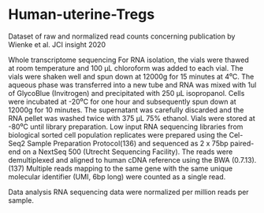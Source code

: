 # Human-uterine-Tregs
Dataset of raw and normalized read counts concerning publication by Wienke et al. JCI insight 2020

Whole transcriptome sequencing
For RNA isolation, the vials were thawed at room temperature and 100 µL chloroform was added to each vial. The vials were shaken well and spun down at 12000g for 15 minutes at 4⁰C. The aqueous phase was transferred into a new tube and RNA was mixed with 1ul of GlycoBlue (Invitrogen) and precipitated with 250 µL isopropanol. Cells were incubated at -20⁰C for one hour and subsequently spun down at 12000g for 10 minutes. The supernatant was carefully discarded and the RNA pellet was washed twice with 375 µL 75% ethanol. Vials were stored at -80⁰C until library preparation. Low input RNA sequencing libraries from biological sorted cell population replicates were prepared using the Cel-Seq2 Sample Preparation Protocol(136) and sequenced as 2 x 75bp paired-end  on a NextSeq 500 (Utrecht Sequencing Facility). The reads were demultiplexed and aligned to human cDNA reference using the BWA (0.7.13).(137) Multiple reads mapping to the same gene with the same unique molecular identifier (UMI, 6bp long) were counted as a single read. 

Data analysis
RNA sequencing data were normalized per million reads per sample. 
